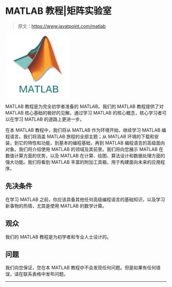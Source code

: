 # MATLAB 教程|矩阵实验室

> 原文：<https://www.javatpoint.com/matlab>

![MATLAB](img/9834f2a38fd77e9ce29e95ad2a8fe8cd.png)

MATLAB 教程是为完全初学者准备的 MATLAB。我们的 MATLAB 教程提供了对 MATLAB 核心基础的极好的见解。通过学习 MATLAB 的核心概念，核心学习者可以在学习 MATLAB 的道路上更进一步。

在本 MATLAB 教程中，我们将从 MATLAB 作为环境开始，继续学习 MATLAB 编程语言。我们将涵盖 MATLAB 旅程的全部主题；从 MATLAB 环境的下载和安装，到它的特性和功能，到基本的编程基础，再到 MATLAB 编程语言的高级面向对象。我们将介绍使用 MATLAB 的领域及其前景。我们将向您展示 MATLAB 在数值计算方面的优势，以及 MATLAB 在计算、绘图、算法设计和数据处理方面的强大功能。我们将看到 MATLAB 丰富的附加工具箱，用于构建面向未来的应用程序。

## 先决条件

在学习 MATLAB 之前，你应该具备其他任何高级编程语言的基础知识，以及学习新事物的热情，尤其是使用 MATLAB 的数学计算。

## 观众

我们的 MATLAB 教程是为初学者和专业人士设计的。

## 问题

我们向您保证，您在本 MATLAB 教程中不会发现任何问题。但是如果有任何错误，请在联系表格中发布问题。

* * *